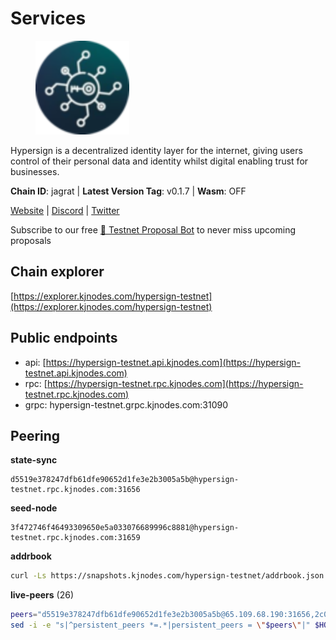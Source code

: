 # Services

<figure><img src="https://raw.githubusercontent.com/kj89/cosmos-images/main/logos/hypersign.png" width="150" alt=""><figcaption></figcaption></figure>

Hypersign is a decentralized identity layer for the internet, giving  users control of their personal data and identity whilst digital  enabling trust for businesses.

**Chain ID**: jagrat | **Latest Version Tag**: v0.1.7 | **Wasm**: OFF

[Website](https://hypersign.id) | [Discord](https://discord.gg/DmuUjMrHVw) | [Twitter](https://twitter.com/hypersignchain)



Subscribe to our free [🤖 Testnet Proposal Bot](https://t.me/kjnodes_testnet_proposal_bot) to never miss upcoming proposals


## Chain explorer
[https://explorer.kjnodes.com/hypersign-testnet](https://explorer.kjnodes.com/hypersign-testnet)

## Public endpoints

* api: [https://hypersign-testnet.api.kjnodes.com](https://hypersign-testnet.api.kjnodes.com)
* rpc: [https://hypersign-testnet.rpc.kjnodes.com](https://hypersign-testnet.rpc.kjnodes.com)
* grpc: hypersign-testnet.grpc.kjnodes.com:31090

## Peering

**state-sync**

```text
d5519e378247dfb61dfe90652d1fe3e2b3005a5b@hypersign-testnet.rpc.kjnodes.com:31656
```

**seed-node**

```text
3f472746f46493309650e5a033076689996c8881@hypersign-testnet.rpc.kjnodes.com:31659
```

**addrbook**
```bash
curl -Ls https://snapshots.kjnodes.com/hypersign-testnet/addrbook.json > $HOME/.hid-node/config/addrbook.json
```

**live-peers** (26)
```bash
peers="d5519e378247dfb61dfe90652d1fe3e2b3005a5b@65.109.68.190:31656,2c0379f78b655e8a386cb477e3cf3cae700c4a7f@213.239.207.175:34656,5e4fc955b23ab00f6a07cb6d56e89aafac0c85ff@167.86.85.122:26656,1380864bb38481fef4b2358026a5ed53fc027679@95.214.52.206:26656,1e3f0aeb6f2a2017b122af2461a75c9695790954@65.108.233.109:10956,0c6758a3f4554bbc67da73993bbb697764c5c534@38.242.142.227:26656,de1f980cc59bdb2457202768d4b4d964d783789e@167.235.21.165:36656,e8e764fa9ecc5727038099205798520c547d7019@51.178.65.184:25656,934324c3b4318d8438954d19a82673a3d218951b@142.132.209.236:10956,efcb16ec33d8e6233d1068fff679c6fd64bf5802@65.108.225.158:10956,4e08d5b0cb43c8d5ffc42987a5166bab2a04a93b@65.109.92.240:21066,eaf27acc810a3d6728dde972ebad26810cce0ae6@65.108.229.233:26656,28fa150b5a843c9bdf2889f31f4ff8ac75c17be9@185.196.20.153:26656,fbc7ce82f02e24257395dc0310ad2921ea61e199@65.109.92.148:61156,bd2ae9f1c42183104719f7c44be078bb7d282a61@65.109.92.241:11056,1de2abae74a4c5fd7d96d9869ef02187f81498f0@134.209.238.66:26656,5c2a752c9b1952dbed075c56c600c3a79b58c395@185.16.39.158:26926,610843eda2f0388cb8e75917e8c1f63350bd3bd1@154.26.131.130:16656,62c3f3e5214495593ad204f3c6cd879f3f4ed6a9@5.9.79.121:26656,9876d1b1e5b5968c1c729559325dd909f93c1d34@65.108.238.61:56656,17befe8d02039c5b0f4489d22fcfe768cb35a035@209.145.53.163:10656,ec5127072c252f7246fb66f7e7762423a23ff6bd@154.12.228.93:31656,d7c9b9a3c3a6c5f4ccdfb37a8358755b277271c1@3.110.226.164:26656,fd06a873c4172105925ed89e632ff3f369740eed@18.188.21.237:26656,a3f3d6dba11bfe080693938666064b2324fbaccf@88.99.164.158:11056,0188d0143ea4311923a809bb07ee9ebf13c0c63b@94.130.16.254:60656"
sed -i -e "s|^persistent_peers *=.*|persistent_peers = \"$peers\"|" $HOME/.hid-node/config/config.toml
```
